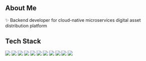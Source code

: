 ## About Me
✨ Backend developer for cloud-native microservices digital asset distribution platform

## Tech Stack
<img src="https://img.shields.io/badge/-Spring Boot-6DB33F?style=flat&logo=springboot&logoColor=white"/>  <img src="https://img.shields.io/badge/-FastAPI-009688?style=flat&logo=fastapi&logoColor=white"/>
  <img src="https://img.shields.io/badge/-Django-092E20?style=flat&logo=django&logoColor=white"/>  <img src="https://img.shields.io/badge/-Apache Kafka-231F20?style=flat&logo=apachekafka&logoColor=white"/> <img src="https://img.shields.io/badge/-PostgreSQL-4169E1?style=flat&logo=postgresql&logoColor=white"/>  <img src="https://img.shields.io/badge/-MariaDB-003545?style=flat&logo=mariadb&logoColor=white"/>  <img src="https://img.shields.io/badge/-OpenSearch-005EB8?style=flat&logo=opensearch&logoColor=white"/>  <img src="https://img.shields.io/badge/-Elastic Stack-005571?style=flat&logo=elasticstack&logoColor=white"/> <img src="https://img.shields.io/badge/-Jenkins-D24939?style=flat&logo=jenkins&logoColor=white"/>  <img src="https://img.shields.io/badge/-Docker-2496ED?style=flat&logo=docker&logoColor=white"/>  <img src="https://img.shields.io/badge/-Kubernetes-326CE5?style=flat&logo=kubernetes&logoColor=white"/>

<!--[Simple Icon Badges](https://gist.github.com/kimjisub/360ea6fc43b82baaf7193175fd12d2f7)-->

<!--[![Solved.ac 프로필](http://mazassumnida.wtf/api/mini/generate_badge?boj=ehdrud1129)](https://solved.ac/ehdrud1129)-->

